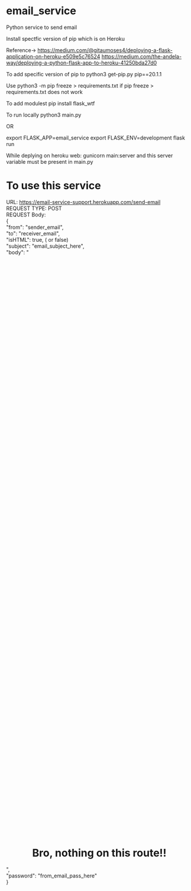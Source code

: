 # email_service
Python service to send email




Install spectfic version of pip which is on Heroku

Reference-> https://medium.com/@gitaumoses4/deploying-a-flask-application-on-heroku-e509e5c76524
https://medium.com/the-andela-way/deploying-a-python-flask-app-to-heroku-41250bda27d0

To add specific version of pip to
python3 get-pip.py pip==20.1.1


Use
python3 -m pip freeze > requirements.txt
if 
pip freeze > requirements.txt
does not work


To add modulest
pip install flask_wtf


To run locally
python3 main.py

OR

export FLASK_APP=email_service
export FLASK_ENV=development
flask run


While deplying on heroku
web: gunicorn main:server
and this server variable must be present in main.py



# To use this service

URL: https://email-service-support.herokuapp.com/send-email <br />
REQUEST TYPE: POST<br />
REQUEST Body: <br />
{<br />
	"from": "sender_email",<br />
	"to": "receiver_email",<br />
	"isHTML": true,  ( or false)<br />
	"subject": "email_subject_here",<br />
	"body": "<center><h1><div style=margin-top:40vh>Bro, nothing on this route!!</div></h1></center>",<br />
	"password": "from_email_pass_here"<br />
}<br />


